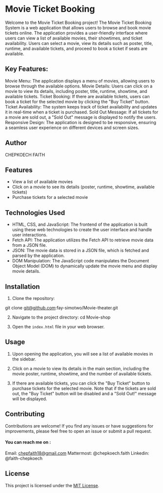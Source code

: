 # Movie Ticket Booking
Welcome to the Movie Ticket Booking project! The Movie Ticket Booking System is a web application that allows users to browse and book movie tickets online. The application provides a user-friendly interface where users can view a list of available movies, their showtimes, and ticket availability. Users can select a movie, view its details such as poster, title, runtime, and available tickets, and proceed to book a ticket if seats are available.

## Key Features:
Movie Menu: The application displays a menu of movies, allowing users to browse through the available options.
Movie Details: Users can click on a movie to view its details, including poster, title, runtime, showtime, and available tickets.
Ticket Booking: If there are available tickets, users can book a ticket for the selected movie by clicking the "Buy Ticket" button.
Ticket Availability: The system keeps track of ticket availability and updates it in real-time when a ticket is purchased.
Sold Out Message: If all tickets for a movie are sold out, a "Sold Out" message is displayed to notify the users.
Responsive Design: The application is designed to be responsive, ensuring a seamless user experience on different devices and screen sizes.

## Author
CHEPKOECH FAITH

## Features

- View a list of available movies
- Click on a movie to see its details (poster, runtime, showtime, available tickets)
- Purchase tickets for a selected movie

## Technologies Used

- HTML, CSS, and JavaScript: The frontend of the application is built using these web technologies to create the user interface and handle user interactions.
- Fetch API: The application utilizes the Fetch API to retrieve movie data from a JSON file.
- JSON: The movie data is stored in a JSON file, which is fetched and parsed by the application.
- DOM Manipulation: The JavaScript code manipulates the Document Object Model (DOM) to dynamically update the movie menu and display movie details.


## Installation

1. Clone the repository:

git clone git@github.com:fay-simotwo/Movie-theater.git

2. Navigate to the project directory:
cd Movie-shop

3. Open the `index.html` file in your web browser.

## Usage

1. Upon opening the application, you will see a list of available movies in the sidebar.

2. Click on a movie to view its details in the main section, including the movie poster, runtime, showtime, and the number of available tickets.

3. If there are available tickets, you can click the "Buy Ticket" button to purchase tickets for the selected movie. Note that if the tickets are sold out, the "Buy Ticket" button will be disabled and a "Sold Out!" message will be displayed.

## Contributing

Contributions are welcome! If you find any issues or have suggestions for improvements, please feel free to open an issue or submit a pull request.

#### You can reach me on :
Email: chepfaith18@gmail.com
Mattermost: @chepkoech.faith
Linkedin: @faith-chepkoech

## License

This project is licensed under the [MIT License](LICENSE).

